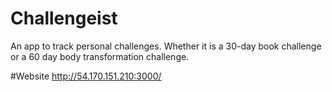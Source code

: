 # Challengeist
An app to track personal challenges. Whether it is a 30-day book challenge or a 60 day body transformation challenge.

#Website
http://54.170.151.210:3000/
